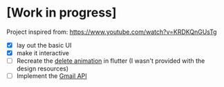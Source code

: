 # [Work in progress]

Project inspired from: https://www.youtube.com/watch?v=KRDKQnGUsTg
- [x] lay out the basic UI
- [x] make it interactive
- [ ] Recreate the [delete animation](https://raw.githubusercontent.com/Cuberto/gooey-cell/master/Screenshots/animation.gif) in flutter (I wasn't provided with the design resources)
- [ ] Implement the [Gmail API](https://developers.google.com/gmail/api)
